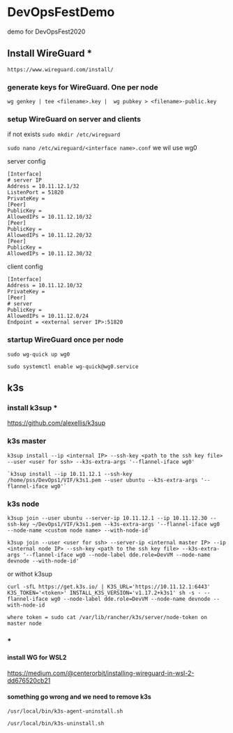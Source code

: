 # DevOpsFestDemo
demo for DevOpsFest2020

## Install WireGuard *

`https://www.wireguard.com/install/`


### generate keys for WireGuard. One per node

`wg genkey | tee <filename>.key |  wg pubkey > <filename>-public.key`


### setup WireGuard on server and clients

if not exists `sudo mkdir /etc/wireguard`

`sudo nano /etc/wireguard/<interface name>.conf` we wil use wg0

server config
```
[Interface]
# server IP
Address = 10.11.12.1/32
ListenPort = 51820
PrivateKey = 
[Peer]
PublicKey = 
AllowedIPs = 10.11.12.10/32
[Peer]
PublicKey = 
AllowedIPs = 10.11.12.20/32
[Peer]
PublicKey = 
AllowedIPs = 10.11.12.30/32
```

client config
```
[Interface]
Address = 10.11.12.10/32
PrivateKey = 
[Peer]
# server
PublicKey = 
AllowedIPs = 10.11.12.0/24
Endpoint = <external server IP>:51820
```
### startup WireGuard once per node

`sudo wg-quick up wg0`

`sudo systemctl enable wg-quick@wg0.service`

## k3s 

### install k3sup *

https://github.com/alexellis/k3sup

### k3s master 

`k3sup install --ip <internal IP> --ssh-key <path to the ssh key file> --user <user for ssh> --k3s-extra-args '--flannel-iface wg0'`
```
`k3sup install --ip 10.11.12.1 --ssh-key /home/pss/DevOps1/VIF/k3s1.pem --user ubuntu --k3s-extra-args '--flannel-iface wg0'`
```

### k3s node


`k3sup join --user ubuntu --server-ip 10.11.12.1 --ip 10.11.12.30 --ssh-key ~/DevOps1/VIF/k3s1.pem --k3s-extra-args '--flannel-iface wg0  --node-name <custom node name> --with-node-id'`

```
k3sup join --user <user for ssh> --server-ip <internal master IP> --ip <internal node IP> --ssh-key <path to the ssh key file> --k3s-extra-args '--flannel-iface wg0 --node-label dde.role=DevVM --node-name devnode --with-node-id'
```

or withot k3sup

```
curl -sfL https://get.k3s.io/ | K3S_URL='https://10.11.12.1:6443' K3S_TOKEN='<token>' INSTALL_K3S_VERSION='v1.17.2+k3s1' sh -s - --flannel-iface wg0 --node-label dde.role=DevVM --node-name devnode --with-node-id

where token = sudo cat /var/lib/rancher/k3s/server/node-token on master node
```


### *

#### install WG for WSL2

https://medium.com/@centerorbit/installing-wireguard-in-wsl-2-dd676520cb21 

#### something go wrong and we need to remove k3s

`/usr/local/bin/k3s-agent-uninstall.sh`

`/usr/local/bin/k3s-uninstall.sh`